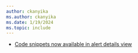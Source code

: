 ```yaml
---
author: ckanyika
ms.author: ckanyika
ms.date: 1/19/2024
ms.topic: include
---
```


- [Code snippets now available in alert details view](#code-snippets-now-available-in-alert-details-view)